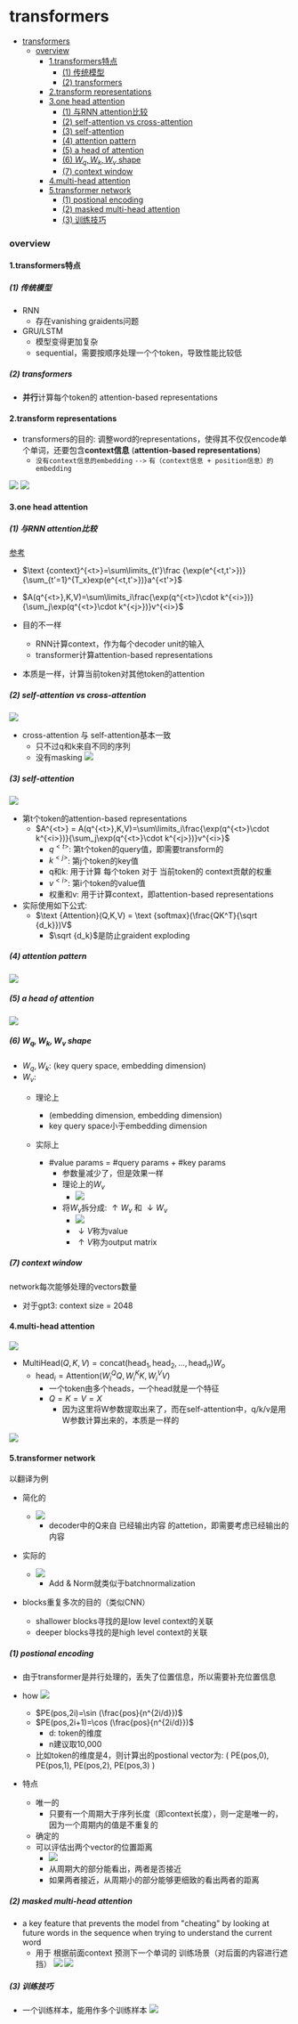 # transformers


<!-- @import "[TOC]" {cmd="toc" depthFrom=1 depthTo=6 orderedList=false} -->

<!-- code_chunk_output -->

- [transformers](#transformers)
    - [overview](#overview)
      - [1.transformers特点](#1transformers特点)
        - [(1) 传统模型](#1-传统模型)
        - [(2) transformers](#2-transformers)
      - [2.transform representations](#2transform-representations)
      - [3.one head attention](#3one-head-attention)
        - [(1) 与RNN attention比较](#1-与rnn-attention比较)
        - [(2) self-attention vs cross-attention](#2-self-attention-vs-cross-attention)
        - [(3) self-attention](#3-self-attention)
        - [(4) attention pattern](#4-attention-pattern)
        - [(5) a head of attention](#5-a-head-of-attention)
        - [(6) $W_q,W_k,W_v$ shape](#6-w_qw_kw_v-shape)
        - [(7) context window](#7-context-window)
      - [4.multi-head attention](#4multi-head-attention)
      - [5.transformer network](#5transformer-network)
        - [(1) postional encoding](#1-postional-encoding)
        - [(2) masked multi-head attention](#2-masked-multi-head-attention)
        - [(3) 训练技巧](#3-训练技巧)

<!-- /code_chunk_output -->

### overview

#### 1.transformers特点

##### (1) 传统模型
* RNN
    * 存在vanishing graidents问题
* GRU/LSTM
    * 模型变得更加复杂
    * sequential，需要按顺序处理一个个token，导致性能比较低

##### (2) transformers
* **并行**计算每个token的 attention-based representations

#### 2.transform representations

* transformers的目的: 调整word的representations，使得其不仅仅encode单个单词，还要包含**context信息** (**attention-based representations**)
    * `没有context信息的embedding` `-->` `有（context信息 + position信息）的embedding`

![](./imgs/tm_03.png)
![](./imgs/tm_04.png)

#### 3.one head attention

##### (1) 与RNN attention比较
[参考](../RNN/NLP.md#7attetion-model)

* $\text {context}^{<t>}=\sum\limits_{t'}\frac {\exp(e^{<t,t'>})}{\sum_{t'=1}^{T_x}exp(e^{<t,t'>})}a^{<t'>}$
* $A(q^{<t>},K,V)=\sum\limits_i\frac{\exp(q^{<t>}\cdot k^{<i>})}{\sum_j\exp(q^{<t>}\cdot k^{<j>})}v^{<i>}$

* 目的不一样
    * RNN计算context，作为每个decoder unit的输入
    * transformer计算attention-based representations
* 本质是一样，计算当前token对其他token的attention

##### (2) self-attention vs cross-attention
![](./imgs/tm_16.png)

* cross-attention 与 self-attention基本一致
    * 只不过q和k来自不同的序列
    * 没有masking
    ![](./imgs/tm_17.png)

##### (3) self-attention

![](./imgs/tm_01.png)

* 第t个token的attention-based representations
    * $A^{<t>} = A(q^{<t>},K,V)=\sum\limits_i\frac{\exp(q^{<t>}\cdot k^{<i>})}{\sum_j\exp(q^{<t>}\cdot k^{<j>})}v^{<i>}$
        * $q^{<t>}$: 第t个token的query值，即需要transform的
        * $k^{<j>}$: 第j个token的key值
        * q和k: 用于计算 每个token 对于 当前token的 context贡献的权重
        * $v^{<i>}$: 第i个token的value值
        * 权重和v: 用于计算context，即attention-based representations
* 实际使用如下公式: 
    * $\text {Attention}(Q,K,V) = \text {softmax}(\frac{QK^T}{\sqrt {d_k}})V$
        * $\sqrt {d_k}$是防止graident exploding

##### (4) attention pattern
![](./imgs/tm_12.png)

##### (5) a head of attention
![](./imgs/tm_13.png)

##### (6) $W_q,W_k,W_v$ shape
* $W_q,W_k$: (key query space, embedding dimension)
* $W_v$:
    * 理论上
        * (embedding dimension, embedding dimension)
        * key query space小于embedding dimension

    * 实际上
        * #value params = #query params + #key params
            * 参数量减少了，但是效果一样
            * 理论上的$W_v$
                * ![](./imgs/tm_14.png)
            * 将$W_v$拆分成: $\uparrow W_v$ 和 $\downarrow W_v$
                * ![](./imgs/tm_15.png)
                * $\downarrow V$称为value
                * $\uparrow V$称为output matrix

##### (7) context window
network每次能够处理的vectors数量
* 对于gpt3: context size = 2048

#### 4.multi-head attention

![](./imgs/tm_02.png)

* $\text {MultiHead}(Q,K,V) = \text {concat}(\text {head}_1,\text {head}_2,...,\text {head}_n)W_o$
    * $\text {head}_i=\text {Attention}(W_i^QQ,W_i^KK,W_i^VV)$
        * 一个token由多个heads，一个head就是一个特征
        * $Q=K=V=X$
            * 因为这里将W参数提取出来了，而在self-attention中，q/k/v是用W参数计算出来的，本质是一样的

![](./imgs/tm_18.png)

#### 5.transformer network

以翻译为例
* 简化的
    * ![](./imgs/tm_05.png)
        * decoder中的Q来自 已经输出内容 的attetion，即需要考虑已经输出的内容
* 实际的
    * ![](./imgs/tm_06.png)
        * Add & Norm就类似于batchnormalization

* blocks重复多次的目的（类似CNN）
    * shallower blocks寻找的是low level context的关联
    * deeper blocks寻找的是high level context的关联

##### (1) postional encoding
* 由于transformer是并行处理的，丢失了位置信息，所以需要补充位置信息

* how
![](./imgs/tm_08.png)
    * $PE(pos,2i)=\sin (\frac{pos}{n^{2i/d}})$
    * $PE(pos,2i+1)=\cos (\frac{pos}{n^{2i/d}})$
        * d: token的维度
        * n建议取10,000
    * 比如token的维度是4，则计算出的postional vector为: ( PE(pos,0), PE(pos,1), PE(pos,2), PE(pos,3) )


* 特点
    * 唯一的
        * 只要有一个周期大于序列长度（即context长度），则一定是唯一的，因为一个周期内的值是不重复的
    * 确定的
    * 可以评估出两个vector的位置距离
        * ![](./imgs/tm_07.png)
        * 从周期大的部分能看出，两者是否接近
        * 如果两者接近，从周期小的部分能够更细致的看出两者的距离

##### (2) masked multi-head attention
* a key feature that prevents the model from "cheating" by looking at future words in the sequence when trying to understand the current word
    * 用于 根据前面context 预测下一个单词的 训练场景（对后面的内容进行遮挡）
![](./imgs/tm_10.png)
![](./imgs/tm_11.png)

##### (3) 训练技巧
* 一个训练样本，能用作多个训练样本
![](./imgs/tm_09.png)